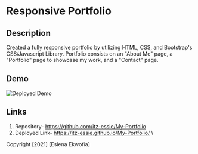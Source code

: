 # Responsive Portfolio 

## Description
Created a fully responsive portfolio by utilizing HTML, CSS, and Bootstrap's CSS/Javascript Library. Portfolio consists on an "About Me" page, a "Portfolio" page to showcase my work, and a "Contact" page.



## Demo 
![ Deployed Demo](./Assets/Screenshots/demo.gif)



## Links
1. Repository- https://github.com/itz-essie/My-Portfolio
2. Deployed Link- https://itz-essie.github.io/My-Portfolio/ 
\

Copyright [2021] [Esiena Ekwofia]
